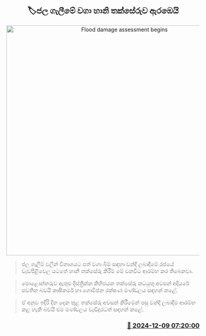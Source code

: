 <p align='center'><b><h2 align='center' title='Flood damage assessment begins'>🏷ජල ගැලීමේ වගා හානි තක්සේරුව ඇරඹෙයි</h2></b></p>
<p align='center'><img src='https://helakuru.sgp1.cdn.digitaloceanspaces.com/esana/images/lib/govi-gatalu[1].jpg' width='600' alt='Flood damage assessment begins'></p>

> ජල ගැලීම් වලින් විනාශයට පත් වගා බිම් සඳහා වන්දි ලබාදීමේ රජයේ වැඩපිළිවෙල යටතේ හානි තක්සේරු කිරීම් මේ වනවිට ආරම්භ කර තිබෙනවා.

> පොළොන්නරුව ඇතුළු දිස්ත්‍රික්ක කිහිපයක තක්සේරු කටයුතු අවසන් අදියරේ පවතින බවයි කෘෂිකර්ම හා ගොවිජන රක්ෂණ මණ්ඩලය සඳහන් කළේ.

> ඒ අනුව ඉදිරි දින දෙක තුළ තක්සේරු අවසන් කිරීමෙන් පසු වන්දි ලබාදීම ආරම්භ කළ හැකි බවයි එම මණ්ඩලය වැඩිදුරටත් සඳහන් කළේ.



<h3 align='right'><a href='https://www.helakuru.lk/esana/p/105743/'>📅 2024-12-09 07:20:00</a></h3>
